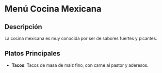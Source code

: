 # Menú Cocina Mexicana

## Descripción
La cocina mexicana es muy conocida por ser de sabores fuertes y picantes.

## Platos Principales
- **Tacos**: Tacos de masa de maiz fino, con carne al pastor y aderesos.
